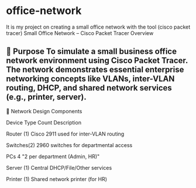 # office-network
It is my project on creating a small office network with the tool  (cisco packet tracer) 
Small Office Network – Cisco Packet Tracer Overview

📌 Purpose
To simulate a small business office network environment using Cisco Packet Tracer. The network demonstrates essential enterprise networking concepts like VLANs, inter-VLAN routing, DHCP, and shared network services (e.g., printer, server).
---

🧱 Network Design Components

Device Type	Count	Description

Router	(1)	Cisco 2911 used for inter-VLAN routing

Switches(2)	2960 switches for departmental access

PCs	4	"2 per department (Admin, HR)"

Server	(1)	Central DHCP/File/Other services

Printer	(1)	Shared network printer (for HR)
